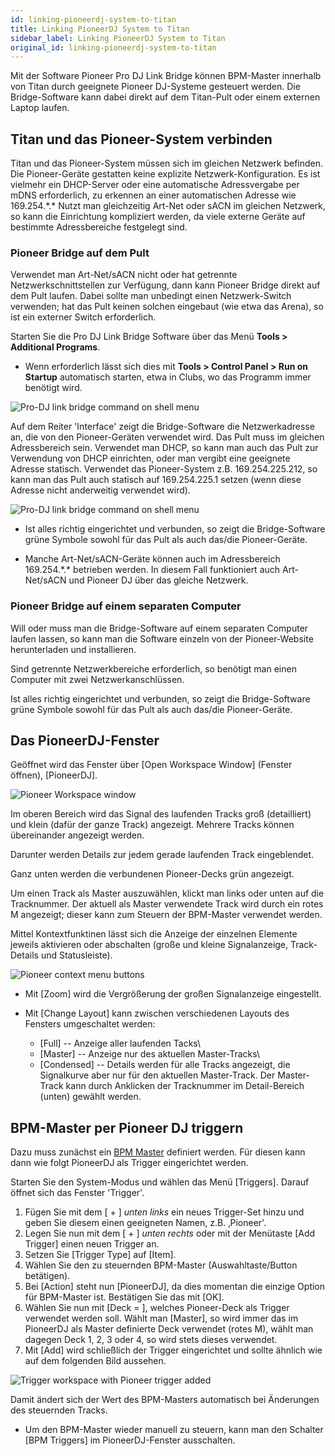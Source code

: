 ```yaml
---
id: linking-pioneerdj-system-to-titan
title: Linking PioneerDJ System to Titan
sidebar_label: Linking PioneerDJ System to Titan
original_id: linking-pioneerdj-system-to-titan
---
```


Mit der Software Pioneer Pro DJ Link Bridge können BPM-Master innerhalb
von Titan durch geeignete Pioneer DJ-Systeme gesteuert werden. Die
Bridge-Software kann dabei direkt auf dem Titan-Pult oder einem externen
Laptop laufen.

[](https://youtu.be/vwr1DBJjBbw "PioneerDJ Integration")

Titan und das Pioneer-System verbinden
--------------------------------------

Titan und das Pioneer-System müssen sich im gleichen Netzwerk befinden.
Die Pioneer-Geräte gestatten keine explizite Netzwerk-Konfiguration. Es
ist vielmehr ein DHCP-Server oder eine automatische Adressvergabe per
mDNS erforderlich, zu erkennen an einer automatischen Adresse wie
169.254.\*.\* Nutzt man gleichzeitig Art-Net oder sACN im gleichen
Netzwerk, so kann die Einrichtung kompliziert werden, da viele externe
Geräte auf bestimmte Adressbereiche festgelegt sind.

### Pioneer Bridge auf dem Pult

Verwendet man Art-Net/sACN nicht oder hat getrennte
Netzwerkschnittstellen zur Verfügung, dann kann Pioneer Bridge direkt
auf dem Pult laufen. Dabei sollte man unbedingt einen Netzwerk-Switch
verwenden; hat das Pult keinen solchen eingebaut (wie etwa das Arena),
so ist ein externer Switch erforderlich.

Starten Sie die Pro DJ Link Bridge Software über das Menü **Tools \>
Additional Programs**.

-   Wenn erforderlich lässt sich dies mit **Tools \> Control Panel \> 
	Run on Startup** automatisch starten, etwa in Clubs, wo
    das Programm immer benötigt wird.

![Pro-DJ link bridge command on shell menu](/docs/images/Pro-DJ-link-bridge-command-on-shell-menu-2.png)

Auf dem Reiter 'Interface' zeigt die Bridge-Software die
Netzwerkadresse an, die von den Pioneer-Geräten verwendet wird. Das
Pult muss im gleichen Adressbereich sein. Verwendet man DHCP, so
kann man auch das Pult zur Verwendung von DHCP einrichten, oder man
vergibt eine geeignete Adresse statisch. Verwendet das
Pioneer-System z.B. 169.254.225.212, so kann man das Pult auch
statisch auf 169.254.225.1 setzen (wenn diese Adresse nicht
anderweitig verwendet wird).

![Pro-DJ link bridge command on shell menu](/docs/images/Pro-DJ-link-bridge-command-on-shell-menu.png)

-   Ist alles richtig eingerichtet und verbunden, so zeigt die
    Bridge-Software grüne Symbole sowohl für das Pult als auch das/die
    Pioneer-Geräte.

-   Manche Art-Net/sACN-Geräte können auch im Adressbereich
    169.254.\*.\* betrieben werden. In diesem Fall funktioniert auch
    Art-Net/sACN und Pioneer DJ über das gleiche Netzwerk.

### Pioneer Bridge auf einem separaten Computer

Will oder muss man die Bridge-Software auf einem separaten Computer
laufen lassen, so kann man die Software einzeln von der Pioneer-Website
herunterladen und installieren.

Sind getrennte Netzwerkbereiche erforderlich, so benötigt man einen
Computer mit zwei Netzwerkanschlüssen.

Ist alles richtig eingerichtet und verbunden, so zeigt die
Bridge-Software grüne Symbole sowohl für das Pult als auch das/die
Pioneer-Geräte.

Das PioneerDJ-Fenster
---------------------

Geöffnet wird das Fenster über \[Open Workspace Window\] (Fenster
öffnen), \[PioneerDJ\].

![Pioneer Workspace window](/docs/images/Pioneer-Workspace-window.png)

Im oberen Bereich wird das Signal des laufenden Tracks groß
(detailliert) und klein (dafür der ganze Track) angezeigt. Mehrere
Tracks können übereinander angezeigt werden.

Darunter werden Details zur jedem gerade laufenden Track eingeblendet.

Ganz unten werden die verbundenen Pioneer-Decks grün angezeigt.

Um einen Track als Master auszuwählen, klickt man links oder unten auf
die Tracknummer. Der aktuell als Master verwendete Track wird durch ein
rotes M angezeigt; dieser kann zum Steuern der BPM-Master verwendet
werden.

Mittel Kontextfunktinen lässt sich die Anzeige der einzelnen Elemente
jeweils aktivieren oder abschalten (große und kleine Signalanzeige,
Track-Details und Statusleiste).

![Pioneer context menu buttons](/docs/images/Pioneer-context-menu-buttons.png)

-	Mit \[Zoom\] wird die Vergrößerung der großen Signalanzeige eingestellt.

-	Mit \[Change Layout\] kann zwischen verschiedenen Layouts des Fensters
	umgeschaltet werden:
	-	\[Full\] -- Anzeige aller laufenden Tacks\
	-	\[Master\] -- Anzeige nur des aktuellen Master-Tracks\
	-	\[Condensed\] -- Details werden für alle Tracks angezeigt, die
		Signalkurve aber nur für den aktuellen Master-Track. Der Master-Track
		kann durch Anklicken der Tracknummer im Detail-Bereich (unten) gewählt
		werden. 

BPM-Master per Pioneer DJ triggern
----------------------------------

Dazu muss zunächst ein [BPM Master](../running-the-show/playback-controls.md#bpm-master-options) 
definiert werden. Für diesen kann dann wie folgt PioneerDJ als Trigger
eingerichtet werden.

Starten Sie den System-Modus und wählen das Menü \[Triggers\]. Darauf
öffnet sich das Fenster 'Trigger'.
1.	Fügen Sie mit dem \[ + \] *unten links* ein neues Trigger-Set hinzu
	und geben Sie diesem einen geeigneten Namen, z.B. ‚Pioneer'.
2.	Legen Sie nun mit dem \[ + \] *unten rechts* oder mit der Menütaste
	\[Add Trigger\] einen neuen Trigger an.
3.	Setzen Sie \[Trigger Type\] auf \[Item\].
4.	Wählen Sie den zu steuernden BPM-Master (Auswahltaste/Button
	betätigen).
5.	Bei \[Action\] steht nun \[PioneerDJ\], da dies momentan die einzige
	Option für BPM-Master ist. Bestätigen Sie das mit \[OK\].
6.	Wählen Sie nun mit \[Deck = \], welches Pioneer-Deck als Trigger
	verwendet werden soll. Wählt man \[Master\], so wird immer das im
	PioneerDJ als Master definierte Deck verwendet (rotes M), wählt man
	dagegen Deck 1, 2, 3 oder 4, so wird stets dieses verwendet.
7.	Mit \[Add\] wird schließlich der Trigger eingerichtet und sollte
	ähnlich wie auf dem folgenden Bild aussehen.

![Trigger workspace with Pioneer trigger added](/docs/images/Trigger-workspace-with-Pioneer-trigger-added.png)

Damit ändert sich der Wert des BPM-Masters automatisch bei Änderungen
des steuernden Tracks.

-	Um den BPM-Master wieder manuell zu steuern, kann man den Schalter
    \[BPM Triggers\] im PioneerDJ-Fenster ausschalten.
